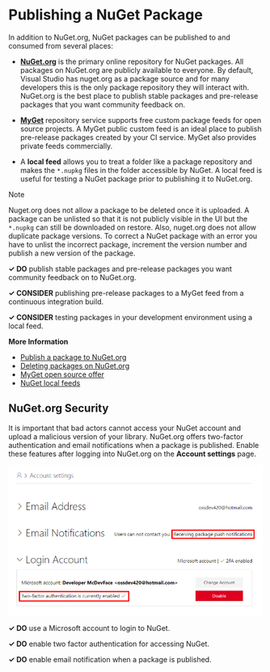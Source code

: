 ﻿# Publishing a NuGet Package

In addition to NuGet.org, NuGet packages can be published to and consumed from several places:

* **[NuGet.org](https://www.nuget.org/)** is the primary online repository for NuGet packages. All packages on NuGet.org are publicly available to everyone. By default, Visual Studio has nuget.org as a package source and for many developers this is the only package repository they will interact with. NuGet.org is the best place to publish stable packages and pre-release packages that you want community feedback on.

* **[MyGet](https://myget.org/)** repository service supports free custom package feeds for open source projects. A MyGet public custom feed is an ideal place to publish pre-release packages created by your CI service. MyGet also provides private feeds commercially.

* A **local feed** allows you to treat a folder like a package repository and makes the `*.nupkg` files in the folder accessible by NuGet. A local feed is useful for testing a NuGet package prior to publishing it to NuGet.org.

> [!NOTE]
> Nuget.org does not allow a package to be deleted once it is uploaded. A package can be unlisted so that it is not publicly visible in the UI but the `*.nupkg` can still be downloaded on restore. Also, nuget.org does not allow duplicate package versions. To correct a NuGet package with an error you have to unlist the incorrect package, increment the version number and publish a new version of the package.

**✓ DO** publish stable packages and pre-release packages you want community feedback on to NuGet.org.

**✓ CONSIDER** publishing pre-release packages to a MyGet feed from a continuous integration build.

**✓ CONSIDER** testing packages in your development environment using a local feed.

**More Information**

* [Publish a package to NuGet.org](https://docs.microsoft.com/en-us/nuget/create-packages/publish-a-package)
* [Deleting packages on NuGet.org](https://docs.microsoft.com/en-us/nuget/policies/deleting-packages)
* [MyGet open source offer](https://www.myget.org/opensource)
* [NuGet local feeds](https://docs.microsoft.com/en-us/nuget/hosting-packages/local-feeds)

## NuGet.org Security

It is important that bad actors cannot access your NuGet account and upload a malicious version of your library. NuGet.org offers two-factor authentication and email notifications when a package is published. Enable these features after logging into NuGet.org on the **Account settings** page.

![alt text](../images/nuget-2fa.png "NuGet Account Security")

**✓ DO** use a Microsoft account to login to NuGet.

**✓ DO** enable two factor authentication for accessing NuGet.

**✓ DO** enable email notification when a package is published.